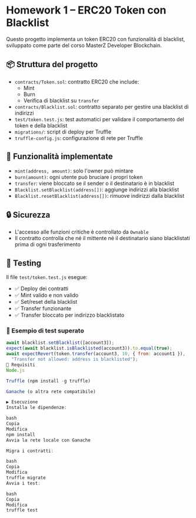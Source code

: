 # Homework 1 – ERC20 Token con Blacklist

Questo progetto implementa un token ERC20 con funzionalità di blacklist, sviluppato come parte del corso MasterZ Developer Blockchain.

## 📦 Struttura del progetto

- `contracts/Token.sol`: contratto ERC20 che include:
  - Mint
  - Burn
  - Verifica di blacklist su `transfer`
- `contracts/Blacklist.sol`: contratto separato per gestire una blacklist di indirizzi
- `test/token.test.js`: test automatici per validare il comportamento del token e della blacklist
- `migrations/`: script di deploy per Truffle
- `truffle-config.js`: configurazione di rete per Truffle

## 🚀 Funzionalità implementate

- `mint(address, amount)`: solo l'owner può mintare
- `burn(amount)`: ogni utente può bruciare i propri token
- `transfer`: viene bloccato se il sender o il destinatario è in blacklist
- `Blacklist.setBlacklist(address[])`: aggiunge indirizzi alla blacklist
- `Blacklist.resetBlacklist(address[])`: rimuove indirizzi dalla blacklist

## 🔒 Sicurezza

- L'accesso alle funzioni critiche è controllato da `Ownable`
- Il contratto controlla che né il mittente né il destinatario siano blacklistati prima di ogni trasferimento

## 🧪 Testing

Il file `test/token.test.js` esegue:

- ✅ Deploy dei contratti
- ✅ Mint valido e non valido
- ✅ Set/reset della blacklist
- ✅ Transfer funzionante
- ✅ Transfer bloccato per indirizzo blacklistato

### 📜 Esempio di test superato

```js
await blacklist.setBlacklist([account3]);
expect(await blacklist.isBlacklisted(account3)).to.equal(true);
await expectRevert(token.transfer(account3, 10, { from: account1 }),
  "Transfer not allowed: address is blacklisted");
🔧 Requisiti
Node.js

Truffle (npm install -g truffle)

Ganache (o altra rete compatibile)

▶️ Esecuzione
Installa le dipendenze:

bash
Copia
Modifica
npm install
Avvia la rete locale con Ganache

Migra i contratti:

bash
Copia
Modifica
truffle migrate
Avvia i test:

bash
Copia
Modifica
truffle test
